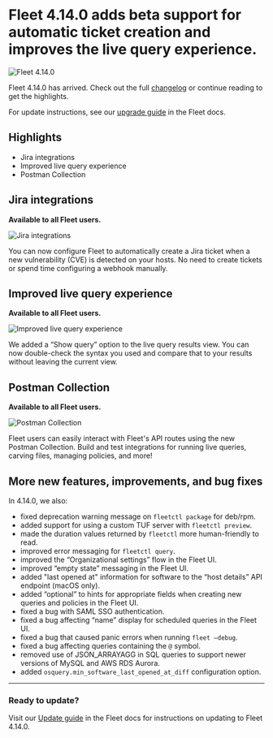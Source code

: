 # Fleet 4.14.0 adds beta support for automatic ticket creation and improves the live query experience.

![Fleet 4.14.0](http://fleetdm.com/images/articles/4-14-0-cover-1600x900@2x.png)

Fleet 4.14.0 has arrived. Check out the full [changelog](https://github.com/fleetdm/fleet/releases/tag/fleet-v4.14.0) or continue reading to get the highlights.

For update instructions, see our [upgrade guide](https://fleetdm.com/docs/deploying/upgrading-fleet) in the Fleet docs.

## Highlights
- Jira integrations
- Improved live query experience
- Postman Collection

## Jira integrations
**Available to all Fleet users.**

![Jira integrations](http://fleetdm.com/images/articles/jira-integration-1600x900@2x.png)

You can now configure Fleet to automatically create a Jira ticket when a new vulnerability (CVE) is detected on your hosts. No need to create tickets or spend time configuring a webhook manually. 

## Improved live query experience
**Available to all Fleet users.**

![Improved live query experience](http://fleetdm.com/images/articles/show-query-1600x900@2x.png)

We added a “Show query” option to the live query results view. You can now double-check the syntax you used and compare that to your results without leaving the current view.

## Postman Collection
**Available to all Fleet users.**

![Postman Collection](http://fleetdm.com/images/articles/postman-collection-1600x900@2x.png)

Fleet users can easily interact with Fleet's API routes using the new Postman Collection. Build and test integrations for running live queries, carving files, managing policies, and more!

## More new features, improvements, and bug fixes

In 4.14.0, we also:

- fixed deprecation warning message on `fleetctl package` for deb/rpm.
- added support for using a custom TUF server with `fleetctl preview`.
- made the duration values returned by `fleetctl` more human-friendly to read.
- improved error messaging for `fleetctl query`.
- improved the “Organizational settings” flow in the Fleet UI.
- improved “empty state” messaging in the Fleet UI.
- added "last opened at" information for software to the “host details” API endpoint (macOS only).
- added “optional” to hints for appropriate fields when creating new queries and policies in the Fleet UI. 
- fixed a bug with SAML SSO authentication.
- fixed a bug affecting “name” display for scheduled queries in the Fleet UI. 
- fixed a bug that caused panic errors when running `fleet –debug`. 
- fixed a bug affecting queries containing the `@` symbol.
- removed use of JSON_ARRAYAGG in SQL queries to support newer versions of MySQL and AWS RDS Aurora.
- added `osquery.min_software_last_opened_at_diff` configuration option.

---

### Ready to update?

Visit our [Update guide](https://fleetdm.com/docs/deploying/upgrading-fleet) in the Fleet docs for instructions on updating to Fleet 4.14.0.

<meta name="category" value="releases">
<meta name="authorFullName" value="Kathy Satterlee">
<meta name="authorGitHubUsername" value="ksatter">
<meta name="publishedOn" value="2022-05-06">
<meta name="articleTitle" value="Fleet 4.14.0 adds beta support for automatic ticket creation and improves the live query experience.">
<meta name="articleImageUrl" value="http://fleetdm.com/images/articles/4-14-0-cover-1600x900@2x.png">
